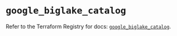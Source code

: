 # `google_biglake_catalog`

Refer to the Terraform Registry for docs: [`google_biglake_catalog`](https://registry.terraform.io/providers/hashicorp/google/6.14.0/docs/resources/biglake_catalog).
